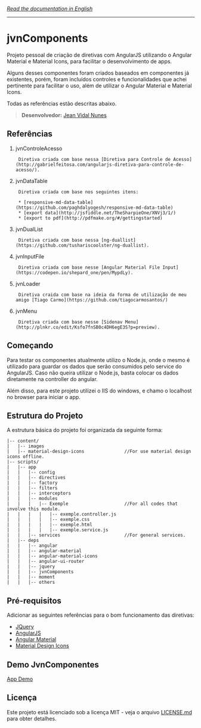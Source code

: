 *[Read the documentation in English](https://github.com/LegolasDBA/jvnComponents/blob/master/README.md)*

---

# jvnComponents

Projeto pessoal de criação de diretivas com AngularJS utilizando o Angular Material e Material Icons, para facilitar o desenvolvimento de apps.

Alguns desses componentes foram criados baseados em componentes já existentes, porém, foram incluídos controles e funcionalidades que achei pertinente para facilitar o uso, além de utilizar o Angular Material e Material Icons. 

Todas as referências estão descritas abaixo.

> **Desenvolvedor:** [Jean Vidal Nunes](https://github.com/LegolasDBA)

## Referências

1. jvnControleAcesso

		Diretiva criada com base nessa [Diretiva para Controle de Acesso](http://gabrielfeitosa.com/angularjs-diretiva-para-controle-de-acesso/).

2. jvnDataTable

		Diretiva criada com base nos seguintes itens:

		* [responsive-md-data-table](https://github.com/paghdalyogesh/responsive-md-data-table)
		* [export data](http://jsfiddle.net/TheSharpieOne/XNVj3/1/)
		* [export to pdf](http://pdfmake.org/#/gettingstarted)

3. jvnDualList

		Diretiva criada com base nessa [ng-duallist](https://github.com/tushariscoolster/ng-duallist).

4. jvnInputFile

		Diretiva criada com base nesse [Angular Material File Input](https://codepen.io/shepard_one/pen/MypdLy).

5. jvnLoader

		Diretiva craida com base na ideia da forma de utilização de meu amigo [Tiago Carmo](https://github.com/tiagocarmosantos/)

6. jvnMenu

		Diretiva criada com base nesse [Sidenav Menu](http://plnkr.co/edit/Ksfo7fnSB0c4DH6egE3S?p=preview).

## Começando

Para testar os componentes atualmente utilizo o Node.js, onde o mesmo é utilizado para guardar os dados que serão consumidos pelo service do AngularJS. Caso não queira utilizar o Node.js, basta colocar os dados diretamente na controller do angular.

Além disso, para este projeto utilizei o IIS do windows, e chamo o localhost no browser para iniciar o app.

## Estrutura do Projeto

A estrutura básica do projeto foi organizada da seguinte forma:

```
|-- content/
|   |-- images
|   |-- material-design-icons				//For use material design icons offline.
|-- scripts/
|   |-- app
|   |   |-- config
|   |   |-- directives
|   |   |-- factory
|   |   |-- filters
|   |   |-- interceptors
|   |   |-- modules
|   |   |   |-- Exemple						//For all codes that involve this module.
|   |   |   |   |-- exemple.controller.js
|   |   |   |   |-- exemple.css
|   |   |   |   |-- exemple.html
|   |   |   |   |-- exemple.service.js
|   |   |-- services						//For general services.
|   |-- deps
|   |   |-- angular
|   |   |-- angular-material
|   |   |-- angular-material-icons
|   |   |-- angular-ui-router
|   |   |-- jquery
|   |   |-- jvnComponents
|   |   |-- moment
|   |   |-- others
```


## Pré-requisitos

Adicionar as seguintes referências para o bom funcionamento das diretivas:

* [JQuery](https://jquery.com/)
* [AngularJS](https://angularjs.org/)
* [Angular Material](https://material.angularjs.org)
* [Material Design Icons](https://material.io/icons/)

## Demo JvnComponentes

[App Demo](https://rawgit.com/LegolasDBA/jvnComponents/master/index.html)

## Licença

Este projeto está licenciado sob a licença MIT - veja o arquivo [LICENSE.md](https://github.com/LegolasDBA/jvnComponents/blob/master/LICENSE.md) para obter detalhes.
